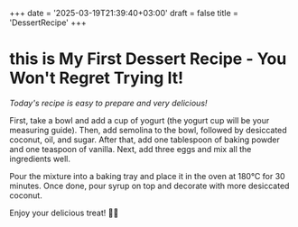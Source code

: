 +++
date = '2025-03-19T21:39:40+03:00'
draft = false
title = 'DessertRecipe'
+++
# this is My First Dessert Recipe - You Won't Regret Trying It!

*Today's recipe is easy to prepare and very delicious!*

First, take a bowl and add a cup of yogurt (the yogurt cup will be your measuring guide). Then, add semolina to the bowl, followed by desiccated coconut, oil, and sugar. After that, add one tablespoon of baking powder and one teaspoon of vanilla. Next, add three eggs and mix all the ingredients well.

Pour the mixture into a baking tray and place it in the oven at 180°C for 30 minutes. Once done, pour syrup on top and decorate with more desiccated coconut.

Enjoy your delicious treat! 👨‍🍳



